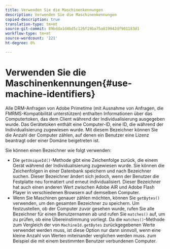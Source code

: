 ```yaml
---
title: Verwenden Sie die Maschinenkennungen
description: Verwenden Sie die Maschinenkennungen
copied-description: true
translation-type: tm+mt
source-git-commit: 89bdda1d4bd5c126f19ba75a819942df901183d1
workflow-type: tm+mt
source-wordcount: '221'
ht-degree: 0%

---
```



# Verwenden Sie die Maschinenkennungen{#use-machine-identifiers}

Alle DRM-Anfragen von Adobe Primetime (mit Ausnahme von Anfragen, die FMRMS-Kompatibilität unterstützen) enthalten Informationen über das Computertoken, das dem Client während der Individualisierung ausgegeben wurde. Das Gerätetoken enthält eine Computer-ID, eine ID, die während der Individualisierung zugewiesen wurde. Mit diesem Bezeichner können Sie die Anzahl der Computer zählen, auf denen ein Benutzer eine Lizenz beantragt oder einer Domäne beigetreten ist.

Sie können einen Bezeichner wie folgt verwenden:

* Die `getUniqueId()`-Methode gibt eine Zeichenfolge zurück, die einem Gerät während der Individualisierung zugewiesen wurde. Sie können die Zeichenfolgen in einer Datenbank speichern und nach Bezeichner suchen. Dieser Bezeichner ändert sich jedoch, wenn der Benutzer die Festplatte neu formatiert und erneut individualisiert. Dieser Bezeichner hat auch einen anderen Wert zwischen Adobe AIR und Adobe Flash Player in verschiedenen Browsern auf demselben Computer.
* Wenn Sie Maschinen genauer zählen möchten, können Sie `getBytes()` verwenden, um den gesamten Bezeichner zu speichern. Um festzustellen, ob der Computer zuvor gesehen wurde, rufen Sie alle Bezeichner für einen Benutzernamen ab und rufen Sie `matches()` auf, um zu prüfen, ob eine Übereinstimmung vorliegt. Da die `matches()`-Methode zum Vergleich der von `MachineId.getBytes` zurückgegebenen Werte verwendet werden muss, ist diese Option nur dann sinnvoll, wenn eine kleine Anzahl von Werten miteinander verglichen werden muss. zum Beispiel die mit einem bestimmten Benutzer verbundenen Computer.

